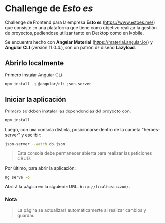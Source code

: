 # Challenge de _Esto es_

Challenge de Frontend para la empresa **Esto es** (https://www.estoes.me/) que consiste en una plataforma que tiene como objetivo realizar la gestión de proyectos, pudiendose utilizar tanto en Desktop como en Mobile.

Se encuentra hecho con **Angular Material** (https://material.angular.io/) y **Angular CLI** (versión 11.0.4.), con un patrón de diseño **Lazyload**.

## Abrirlo localmente

Primero instalar Angular CLI:

```bash
npm install -g @angular/cli json-server
```

## Iniciar la aplicación

Primero se deben instalar las dependencias del proyecto con:

```bash
npm install
```

Luego, con una consola distinta, posicionarse dentro de la carpeta "heroes-server" y escribir:

```bash
json-server --watch db.json
```

> Esta consola debe permanecer abierta para realizar las peticiones CRUD.

Por último, para abrir la aplicación:

```bash
ng serve -o
```

Abrirá la página en la siguiente URL: `http://localhost:4200/`.

### Nota

> La página se actualizará automáticamente al realizar cambios y guardar.

